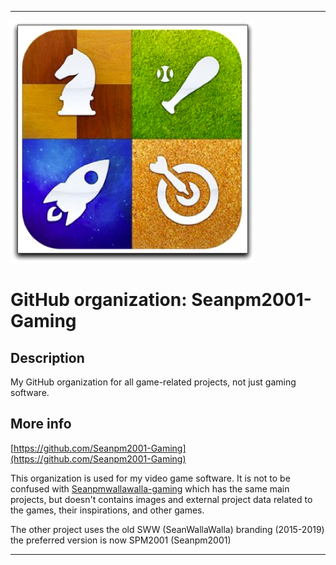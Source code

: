 
***

![Gaming.png failed to load. The file may be missing or corrupt. Check the file path for errors first.](/AdditionalInfo/1/Seanpm2001-Gaming/Gaming.png)

# GitHub organization: Seanpm2001-Gaming

## Description

My GitHub organization for all game-related projects, not just gaming software.

## More info

[https://github.com/Seanpm2001-Gaming](https://github.com/Seanpm2001-Gaming)

This organization is used for my video game software. It is not to be confused with [Seanpmwallawalla-gaming](https://github.com/Seanwallawalla-Gaming) which has the same main projects, but doesn't contains images and external project data related to the games, their inspirations, and other games.

The other project uses the old SWW (SeanWallaWalla) branding (2015-2019) the preferred version is now SPM2001 (Seanpm2001)

***

